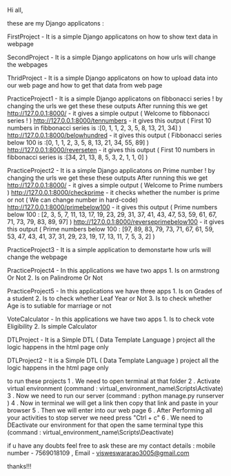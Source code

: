 Hi all,

these are my Django applicatons :

FirstProject - It is a simple Django applicatons on how to show text data in webpage

SecondProject - It is a simple Django applicatons on how urls will change the webpages

ThridProject - It is a simple Django applicatons on how to upload data into our web page and how to get that data from web page 

PracticeProject1 - It is a simple Django applicatons on fibbonacci series ! by changing the urls we get these these outputs 
    After running this we get 
       http://127.0.0.1:8000/               - it gives a simple output ( Welcome to fibbonacci series ! )
       http://127.0.0.1:8000/tennumbers     - it gives this output ( First 10 numbers in fibbonacci series is :[0, 1, 1, 2, 3, 5, 8, 13, 21, 34] )
       http://127.0.0.1:8000/belowhundred   - it gives this output ( Fibbonacci series below 100 is :[0, 1, 1, 2, 3, 5, 8, 13, 21, 34, 55, 89] )
       http://127.0.0.1:8000/reverseten     - it gives this output ( First 10 numbers in fibbonacci series is :[34, 21, 13, 8, 5, 3, 2, 1, 1, 0] )

PracticeProject2 -  It is a simple Django applicatons on Prime number ! by changing the urls we get these these outputs 
    After running this we get 
       http://127.0.0.1:8000/                      - it gives a simple output ( Welcome to Prime numbers )
       http://127.0.0.1:8000/checkprime            - it checks whether the number is prime or not ( We can change number in hard-code)
       http://127.0.0.1:8000/primebelow100         - it gives this output ( Prime numbers below 100 : [2, 3, 5, 7, 11, 13, 17, 19, 23, 29, 31, 37, 41, 43, 47, 53, 59, 61, 67, 71, 73, 79, 83, 89, 97] )
       http://127.0.0.1:8000/reverseprimebelow100  - it gives this output ( Prime numbers below 100 : [97, 89, 83, 79, 73, 71, 67, 61, 59, 53, 47, 43, 41, 37, 31, 29, 23, 19, 17, 13, 11, 7, 5, 3, 2] )

PracticeProject3 - It is a simple application to demonstarte how urls will change the webpage

PracticeProject4 - In this applications we have two apps 1. Is on armstrong Or Not
                                                         2. Is on Palindrome Or Not
                                                         
PracticeProject5 - In this applications we have three apps 1. Is on Grades of a student
                                                           2. Is to check whether Leaf Year or Not
                                                           3. Is to check whether Age is to sutiable for marriage or not
                                                           
VoteCalculator -  In this applications we have two apps 1. Is to check vote Eligibility
                                                        2. Is simple Calculator
                                                        
DTLProject - It is a Simple DTL ( Data Template Language ) project all the logic happens in the html page only

DTLProject2 - It is a Simple DTL ( Data Template Language ) project all the logic happens in the html page only

to run these projects 
       1 . We need to open terminal at that folder
       2 . Activate virtual environment  (command : virtual_environment_name\Scripts\Activate)
       3 . Now we need to run our server (command : python manage.py runserver )
       4 . Now in terminal we will get a link then copy that link and paste in your browser 
       5 . Then we will enter into our web page 
       6 . After Performing all your activities to stop server we need press "Ctrl + c"
       6 . We need to DEactivate our environment for that open the same terminal type this (command : virtual_environment_name\Scripts\Deactivate)

if u have any doubts feel free to ask 
these are my contact details : mobile number - 7569018109 , Email - visweswararao3005@gmail.com

thanks!!!
